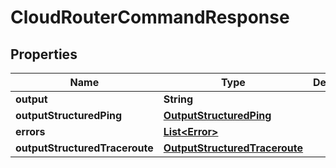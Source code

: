 

# CloudRouterCommandResponse


## Properties

| Name | Type | Description | Notes |
|------------ | ------------- | ------------- | -------------|
|**output** | **String** |  |  [optional] |
|**outputStructuredPing** | [**OutputStructuredPing**](OutputStructuredPing.md) |  |  [optional] |
|**errors** | [**List&lt;Error&gt;**](Error.md) |  |  [optional] |
|**outputStructuredTraceroute** | [**OutputStructuredTraceroute**](OutputStructuredTraceroute.md) |  |  [optional] |



